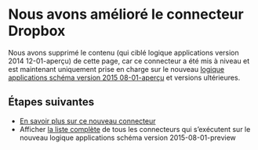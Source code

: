 <properties
    pageTitle="L’utilisation du connecteur Dropbox dans les applications logique | Service d’application Microsoft Azure"
    description="Comment créer et configurer l’application Connecteur Dropbox ou API et l’utiliser dans une application logique dans le Service d’application Azure"
    authors="msftman"
    manager="erikre"
    editor=""
    services="logic-apps"
    documentationCenter=""/>

<tags
    ms.service="logic-apps"
    ms.workload="integration"
    ms.tgt_pltfrm="na"
    ms.devlang="na"
    ms.topic="article"
    ms.date="04/19/2016"
    ms.author="deonhe"/>

# <a name="weve-improved-the-dropbox-connector"></a>Nous avons amélioré le connecteur Dropbox 

Nous avons supprimé le contenu (qui ciblé logique applications version 2014 12-01-aperçu) de cette page, car ce connecteur a été mis à niveau et est maintenant uniquement prise en charge sur le nouveau [logique applications schéma version 2015 08-01-aperçu](./app-service-logic-schema-2015-08-01.md) et versions ultérieures. 


## <a name="next-steps"></a>Étapes suivantes    

- [En savoir plus sur ce nouveau connecteur](../connectors/connectors-create-api-dropbox.md)
- Afficher [la liste complète](../connectors/apis-list.md) de tous les connecteurs qui s’exécutent sur le nouveau logique applications schéma version 2015-08-01-preview  